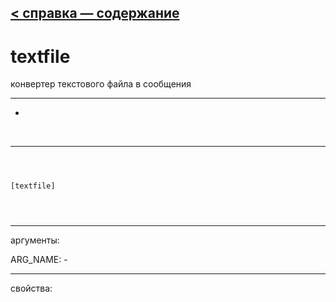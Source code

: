 [< справка — содержание](ceammc_lib.html)
---

# textfile


конвертер текстового файла в сообщения

---

-
<br>


---


```



[textfile]


            
```

---
аргументы:

ARG_NAME: -<br>

---
свойства:


